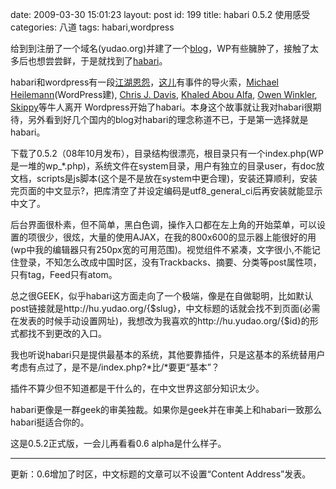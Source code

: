 date: 2009-03-30 15:01:23
layout: post
id: 199
title: habari 0.5.2 使用感受
categories: 八道
tags: habari,wordpress

给到到注册了一个域名(yudao.org)并建了一个[blog](http://hu.yudao.org)，WP有些臃肿了，接触了太多后也想尝尝鲜，于是就找到了[habari](http://www.habariproject.org)。

habari和wordpress有一段[江湖恩怨](http://bemike.org/2007/01/20/thoughts-on-Habari-and-Wordpress.html)，[这儿](http://blog.tinyau.net/archives/2007/08/29/browse-happy-issue-of-wordpress)有事件的导火索，[Michael Heilemann](http://binarybonsai.com/)(WordPress建), [Chris J. Davis](http://www.chrisjdavis.org/), [Khaled Abou Alfa](http://www.brokenkode.com/), [Owen Winkler](http://asymptomatic.net/), [Skippy](http://www.skippy.net/)等牛人离开 Wordpress开始了habari。本身这个故事就让我对habari很期待，另外看到好几个国内的blog对habari的理念称道不已，于是第一选择就是habari。

下载了0.5.2（08年10月发布），目录结构很漂亮，根目录只有一个index.php(WP是一堆的wp_*.php)，系统文件在system目录，用户有独立的目录user，有doc放文档，scripts是js脚本(这个是不是放在system中更合理)，安装还算顺利，安装完页面的中文显示?，把库清空了并设定编码是utf8_general_ci后再安装就能显示中文了。

后台界面很朴素，但不简单，黑白色调，操作入口都在左上角的开始菜单，可以设置的项很少，很炫，大量的使用AJAX，在我的800x600的显示器上能很好的用(wp中我的编辑器只有250px宽的可用范围)。视觉组件不紧凑，文字很小,不能记住登录，不知怎么改成中国时区，没有Trackbacks、摘要、分类等post属性项，只有tag，Feed只有atom。

总之很GEEK，似乎habari这方面走向了一个极端，像是在自做聪明，比如默认post链接就是http://hu.yudao.org/{$slug}，中文标题的话就会找不到页面(必需在发表的时候手动设置网址)，我想改为我喜欢的http://hu.yudao.org/{$id}的形式都找不到更改的入口。

我也听说habari只是提供最基本的系统，其他要靠插件，只是这基本的系统替用户考虑有点过了，是不是/index.php?*比/*要更“基本”？

插件不算少但不知道都是干什么的，在中文世界这部分知识太少。

habari更像是一群geek的审美独裁。如果你是geek并在审美上和habari一致那么habari挺适合你的。

这是0.5.2正式版，一会儿再看看0.6 alpha是什么样子。

---------------------------

更新：0.6增加了时区，中文标题的文章可以不设置“Content Address”发表。
